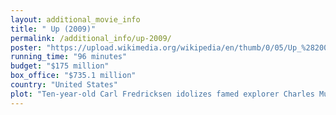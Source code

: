 ```yaml
---
layout: additional_movie_info
title: " Up (2009)"
permalink: /additional_info/up-2009/
poster: "https://upload.wikimedia.org/wikipedia/en/thumb/0/05/Up_%282009_film%29.jpg/220px-Up_%282009_film%29.jpg"
running_time: "96 minutes"
budget: "$175 million"
box_office: "$735.1 million"
country: "United States"
plot: "Ten-year-old Carl Fredricksen idolizes famed explorer Charles Muntz, who is discredited when a giant bird skeleton he brought back from Paradise Falls in South America is deemed a fake. Muntz travels back to the falls, vowing not to return until he brings back a live specimen.\n\nCarl befriends Ellie, another young Muntz fan, who keeps a scrapbook of her adventures and dreams of moving her \"clubhouse\" (an abandoned house) to Paradise Falls and have adventures of her own. Carl and Ellie eventually marry, renovate the clubhouse and move in. They work at the city zoo as a balloon salesman and zookeeper, respectively. Ellie suffers a miscarriage,[5] and it is implied that she cannot have children. Though the couple saves money for a trip to Paradise Falls, they must repeatedly spend their savings on more pressing needs. Many years later, a now elderly Carl decides to surprise Ellie with tickets to South America, but she falls ill and is hospitalized, giving Carl her scrapbook before dying soon after.\n\nNow in his late 70s,[6] Carl holds out while the neighborhood around him is redeveloped. After unintentionally injuring a construction worker, Carl is ordered by a court to move into an assisted living facility. However, Carl resolves to keep his promise to Ellie to move their house to Paradise Falls and attaches thousands of balloons to it and fly there. Russell, a young \"Wilderness Explorer\" scout attempting to earn his final merit badge for assisting the elderly, becomes an accidental stowaway. Before Carl can land and send Russell home, a storm propels the house all the way to South America.\n\nThe house lands on a tepui opposite Paradise Falls. Carl and Russell harness themselves to the still-buoyant house and tow it across the mesa. Along the way, they encounter a giant, flightless bird whom Russell names Kevin (who they later realize is female) and Dug, a Golden Retriever whose collar has a device that translates his thoughts into human speech. After failed attempts to evade the animals, Carl reluctantly allows both to join the party.\n\nA pack of dogs, all wearing collar translators, surrounds them. The dogs' master is revealed to be a 92-year-old Charles Muntz. Muntz invites Carl and Russell aboard his airship and discusses his quest to capture a bird. Carl's initial excitement over meeting his hero fades as he becomes aware that Muntz's obsession has driven him insane. After Muntz shows them the bird skeleton, Russell notes its resemblance to Kevin. Turning hostile, Muntz reveals that he has murdered other travelers he suspected of also seeking the bird. Carl, Russell, and Dug flee, pursued by Muntz's dogs; they are rescued by Kevin, who gets injured in the process.\n\nHearing Kevin call out to her chicks, Carl agrees to take her home. However, Muntz captures her and starts a fire beneath Carl's home. Forced to choose, Carl saves his home, allowing Muntz to take Kevin away and losing Russell's respect. Disheartened, Carl looks through his wife's scrapbook and discovers that she had filled in blank pages with photos of their life together and written \"Thanks for the adventure – now go have a new one!\" Reinvigorated, he goes outside, only to see Russell flying after Kevin using balloons and a leaf blower. Carl lightens his house, enabling it to soar again.\n\nRussell arrives at Muntz's airship but is caught. Carl and Dug, who had been hiding on Carl's back porch, board the dirigible and free him and Kevin. Muntz pursues them and traps Russell, Kevin, and Dug inside the house, but Carl saves them just as the tether breaks. Muntz leaps after them but gets his leg tangled in balloon strings and falls to his death. The house descends out of sight beneath the clouds.\n\nCarl and Russell reunite Kevin with her chicks before returning home in Muntz's airship. Russell receives his \"Assisting the Elderly\" badge, and Carl presents Russell with a grape soda bottle cap Ellie gave Carl when they first met as kids, which he dubbed \"The Ellie Badge\". Unbeknownst to Carl, the house lands on the cliff overlooking Paradise Falls, fulfilling his promise."
---
```

